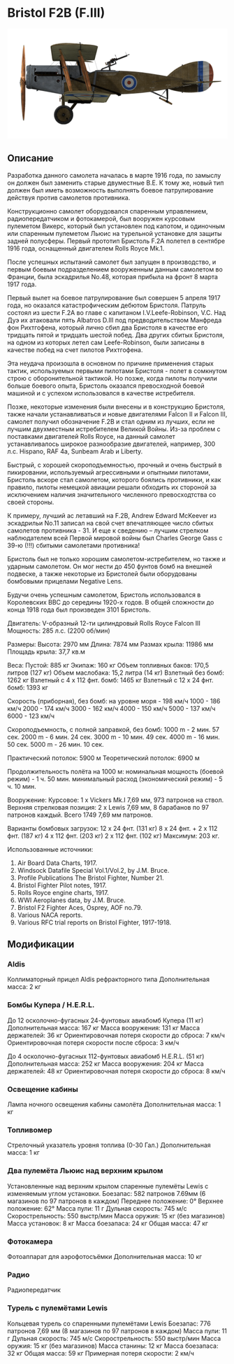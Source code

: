 # Bristol F2B (F.III)

![bristolf2bf3](../images/bristolf2bf3.png)

## Описание

Разработка данного самолета началась в марте 1916 года, по замыслу он должен был заменить старые двуместные B.E. К тому же, новый тип должен был иметь возможность выполнять боевое патрулирование действуя против самолетов противника.

Конструкционно самолет оборудовался спаренным управлением, радиопередатчиком и фотокамерой, был вооружен курсовым пулеметом Викерс, который был установлен под капотом, и одиночным или спаренным пулеметом Льюис на турельной установке для защиты задней полусферы.
Первый прототип Бристоль F.2A полетел в сентябре 1916 года, оснащенный двигателем Rolls Royce Mk.1.

После успешных испытаний самолет был запущен в производство, и первым боевым подразделением вооруженным данным самолетом во Франции, была эскадрилья No.48, которая прибыла на фронт 8 марта 1917 года.

Первый вылет на боевое патрулирование был совершен 5 апреля 1917 года, но оказался катастрофическим дебютом Бристоля. Патруль состоял из шести F.2A во главе с капитаном I.V.Leefe-Robinson, V.C. Над Дуэ их атаковали пять Albatros D.III под предводительcтвом Манфреда фон Рихтгофена, который лично сбил два Бристоля в качестве его тридцать пятой и тридцать шестой побед. Два других сбитых Бристоля, на одном из которых летел сам Leefe-Robinson, были записаны в качестве побед на счет пилотов Рихтгофена.

Эта неудача произошла в основном по причине применения старых тактик, используемых первыми пилотами Бристоля - полет в сомкнутом строю с оборонительной тактикой. Но позже, когда пилоты получили больше боевого опыта, Бристоль оказался превосходной боевой машиной и с успехом использовался в качестве истребителя.

Позже, некоторые изменения были внесены и в конструкцию Бристоля, также начали устанавливаться и новые двигателями Falcon II и Falcon III, самолет получил обозначение F.2B и стал одним из лучших, если не лучшим двухместным истребителем Великой Войны.
Из-за проблем с поставками двигателей Rolls Royce, на данный самолет устанавливалось широкое разнообразие двигателей, например, 300 л.с. Hispano, RAF 4a, Sunbeam Arab и Liberty.

Быстрый, с хорошей скороподъемностью, прочный и очень быстрый в пикировании, используемый агрессивными и опытными пилотами, Бристоль вскоре стал самолетом, которого боялись противники, и как правило, пилоты немецкой авиации решали обходить их стороной за исключением наличия значительного численного превосходтства со своей стороны.

К примеру, лучший ас летавший на F.2B, Andrew Edward McKeever из эскадрильи No.11 записал на свой счет впечатляющее число сбитых самолетов противника - 31. И еще к сведению – лучшим стрелком наблюдателем всей Первой мировой войны был Charles George Gass с 39-ю (!!!) сбитыми самолетами противника!

Бристоль был не только хорошим самолетом-истребителем, но также и ударным самолетом. Он мог нести до 450 фунтов бомб на внешней подвеске, а также некоторые из Бристолей были оборудованы бомбовыми прицелами Negative Lens.

Будучи очень успешным самолетом, Бристоль использовался в Королевских ВВС до середины 1920-х годов. В общей сложности до конца 1918 года был произведен 3101 Бристоль.


Двигатель: V-образный 12-ти цилиндровый Rolls Royce Falcon III
Мощность: 285 л.с. (2200 об/мин)

Размеры:
Высота: 2970 мм
Длина: 7874 мм
Размах крыла: 11986 мм
Площадь крыла: 37,7 кв.м

Веса:
Пустой: 885 кг
Экипаж: 160 кг
Объем топливных баков: 170,5 литров (127 кг)
Объем маслобакa: 15,2 литра (14 кг)
Взлетный без бомб: 1262 кг
Взлетный с 4 x 112 фнт. бомб: 1465 кг
Взлетный с 12 x 24 фнт. бомб: 1393 кг

Скорость (приборная), без бомб:
на уровне моря - 198 км/ч
1000 - 186 км/ч
2000 - 174 км/ч
3000 - 162 км/ч
4000 - 150 км/ч
5000 - 137 км/ч
6000 - 123 км/ч

Скороподъемность, с полной заправкой, без бомб:
1000 m -  2 мин. 57 сек.
2000 m -  6 мин. 24 сек.
3000 m - 10 мин. 49 сек.
4000 m - 16 мин. 50 сек.
5000 m - 26 мин. 10 сек.

Практический потолок: 5900 м
Теоретический потолок: 6900 м

Продолжительность полёта на 1000 м:
номинальная мощность (боевой режим) - 1 ч. 50 мин.
минимальный расход (экономический режим) - 5 ч. 10 мин.

Вооружение:
Курсовое: 1 х Vickers Mk.I 7,69 мм, 973 патронов на ствол.
Верхняя стрелковая позиция: 2 х Lewis 7,69 мм, 8 барабанов по 97 патронов каждый.
Всего 1749 7,69 мм патронов.

Варианты бомбовых загрузок:
12 x 24 фнт. (131 кг)
8 x 24 фнт. + 2 x 112 фнт. (187 кг)
4 x 112 фнт. (203 кг)
2 x 112 фнт. (102 кг)
Максимум: 203 кг.

Использованные источники:
1) Air Board Data Charts, 1917.
2) Windsock Datafile Special Vol.1/Vol.2, by J.M. Bruce.
3) Profile Publications The Bristol Fighter, Number 21.
4) Bristol Fighter Pilot notes, 1917.
5) Rolls Royce engine charts, 1917.
6) WWI Aeroplanes data, by J.M. Bruce.
7) Bristol F2 Fighter Aces, Osprey, AOF no.79.
8) Various NACA reports.
9) Various RFC trial reports on Bristol Fighter, 1917-1918.

## Модификации


### Aldis

Коллиматорный прицел Aldis рефракторного типа
Дополнительная масса: 2 кг


### Бомбы Купера / H.E.R.L.

До 12 осколочно-фугасных 24-фунтовых авиабомб Купера (11 кг)
Дополнительная масса: 167 кг
Масса вооружения: 131 кг
Масса держателей: 36 кг
Ориентировочная потеря скорости до сброса: 7 км/ч
Ориентировочная потеря скорости после сброса: 3 км/ч

До 4 осколочно-фугасных 112-фунтовых авиабомб H.E.R.L. (51 кг)
Дополнительная масса: 252 кг
Масса вооружения: 204 кг
Масса держателей: 48 кг
Ориентировочная потеря скорости до сброса: 8 км/ч


### Освещение кабины

Лампа ночного освещения кабины самолёта
Дополнительная масса: 1 кг


### Топливомер

Стрелочный указатель уровня топлива (0-30 Гал.)
Дополнительная масса: 1 кг


### Два пулемёта Льюис над верхним крылом

Установленные над верхним крылом спаренные пулемёты Lewis с изменяемым углом установки.
Боезапас: 582 патронов 7.69мм (6 магазинов по 97 патронов в каждом)
Переднее положение: 0°
Верхнее положение: 62°
Масса пули: 11 г
Дульная скорость: 745 м/с
Скорострельность: 550 выстр/мин
Масса оружия: 15 кг (без магазинов)
Масса установок: 8 кг
Масса боезапаса: 24 кг
Общая масса: 47 кг


### Фотокамера

Фотоаппарат для аэрофотосъёмки 
Дополнительная масса: 10 кг


### Радио

Радиопередатчик


### Турель с пулемётами Lewis

Кольцевая турель со спаренными пулемётами Lewis
Боезапас: 776 патронов 7,69 мм (8 магазинов по 97 патронов в каждом)
Масса пули: 11 г
Дульная скорость: 745 м/с
Скорострельность: 550 выстр/мин
Масса оружия: 15 кг (без магазинов)
Масса станины: 12 кг
Масса боезапаса: 32 кг
Общая масса: 59 кг
Примерная потеря скорости: 2 км/ч